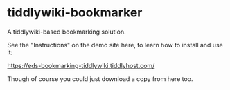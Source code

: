 # tiddlywiki-bookmarker
A tiddlywiki-based bookmarking solution.

See the "Instructions" on the demo site here, to learn how to install and use it:

https://eds-bookmarking-tiddlywiki.tiddlyhost.com/

Though of course you could just download a copy from here too.
